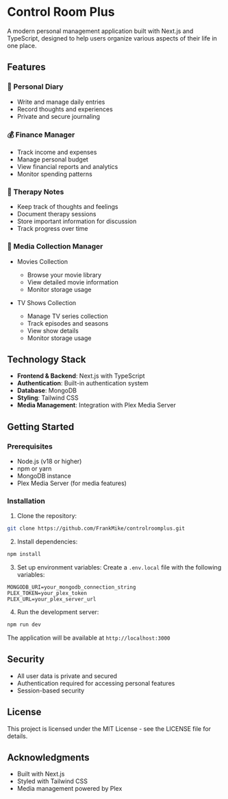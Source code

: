 # Control Room Plus

A modern personal management application built with Next.js and TypeScript, designed to help users organize various aspects of their life in one place.

## Features

### 📔 Personal Diary
- Write and manage daily entries
- Record thoughts and experiences
- Private and secure journaling

### 💰 Finance Manager
- Track income and expenses
- Manage personal budget
- View financial reports and analytics
- Monitor spending patterns

### 📝 Therapy Notes
- Keep track of thoughts and feelings
- Document therapy sessions
- Store important information for discussion
- Track progress over time

### 🎥 Media Collection Manager
- Movies Collection
  - Browse your movie library
  - View detailed movie information
  - Monitor storage usage

- TV Shows Collection
  - Manage TV series collection
  - Track episodes and seasons
  - View show details
  - Monitor storage usage

## Technology Stack

- **Frontend & Backend**: Next.js with TypeScript
- **Authentication**: Built-in authentication system
- **Database**: MongoDB
- **Styling**: Tailwind CSS
- **Media Management**: Integration with Plex Media Server

## Getting Started

### Prerequisites
- Node.js (v18 or higher)
- npm or yarn
- MongoDB instance
- Plex Media Server (for media features)

### Installation

1. Clone the repository:

```bash 
git clone https://github.com/FrankMike/controlroomplus.git
```

2. Install dependencies:

```bash
npm install
```

3. Set up environment variables:
Create a `.env.local` file with the following variables:

```env
MONGODB_URI=your_mongodb_connection_string
PLEX_TOKEN=your_plex_token
PLEX_URL=your_plex_server_url
```

4. Run the development server:

```bash
npm run dev
```

The application will be available at `http://localhost:3000`

## Security

- All user data is private and secured
- Authentication required for accessing personal features
- Session-based security

## License

This project is licensed under the MIT License - see the LICENSE file for details.

## Acknowledgments

- Built with Next.js
- Styled with Tailwind CSS
- Media management powered by Plex